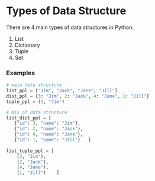 # Types of Data Structure
There are 4 main types of data structures in Python:
1. List
2. Dictionary
3. Tuple
4. Set

### Examples
```python
# main data structure
list_ppl = ["Jim", "Jack", "Jane", "Jill"]
dist_ppl = {3: "Jim", 2: "Jack", 4: "Jane", 1: "Jill"}
tuple_ppl = (3, "Jim")

# mix of data structure
list_dict_ppl = [  
   {"id": 3, "name": "Jim"}, 
   {"id": 2, "name": "Jack"}, 
   {"id": 4, "name": "Jane"},  
   {"id": 1, "name": "Jill"}   ]
   
list_tuple_ppl = [ 
    (3, "Jim"),  
    (2, "Jack"), 
    (4, "Jane"), 
    (1, "Jill")    ]

```
